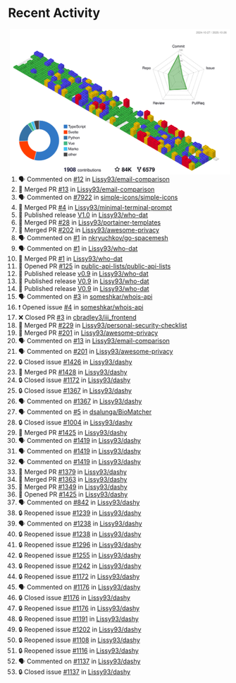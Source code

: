 # Recent Activity

<!-- Summary card -->
<a href="https://github.com/Lissy93/Lissy93/blob/master/METRICS.md">
  <img
    align="right"
    width="500"
    alt="Profile data, generated with yoshi389111/github-profile-3d-contrib"
    src="https://raw.githubusercontent.com/Lissy93/Lissy93/master/profile-3d-contrib/profile-gitblock.svg"
  />
</a>

<!--START_SECTION:activity-->
1. 🗣 Commented on [#12](https://github.com/Lissy93/email-comparison/issues/12) in [Lissy93/email-comparison](https://github.com/Lissy93/email-comparison)
2. 🎉 Merged PR [#13](https://github.com/Lissy93/email-comparison/pull/13) in [Lissy93/email-comparison](https://github.com/Lissy93/email-comparison)
3. 🗣 Commented on [#7922](https://github.com/simple-icons/simple-icons/issues/7922) in [simple-icons/simple-icons](https://github.com/simple-icons/simple-icons)
4. 🎉 Merged PR [#4](https://github.com/Lissy93/minimal-terminal-prompt/pull/4) in [Lissy93/minimal-terminal-prompt](https://github.com/Lissy93/minimal-terminal-prompt)
5. 🚀 Published release [V1.0](https://github.com/V1.0) in [Lissy93/who-dat](https://github.com/Lissy93/who-dat)
6. 🎉 Merged PR [#28](https://github.com/Lissy93/portainer-templates/pull/28) in [Lissy93/portainer-templates](https://github.com/Lissy93/portainer-templates)
7. 🎉 Merged PR [#202](https://github.com/Lissy93/awesome-privacy/pull/202) in [Lissy93/awesome-privacy](https://github.com/Lissy93/awesome-privacy)
8. 🗣 Commented on [#1](https://github.com/nkryuchkov/go-spacemesh/issues/1) in [nkryuchkov/go-spacemesh](https://github.com/nkryuchkov/go-spacemesh)
9. 🗣 Commented on [#1](https://github.com/Lissy93/who-dat/issues/1) in [Lissy93/who-dat](https://github.com/Lissy93/who-dat)
10. 🎉 Merged PR [#1](https://github.com/Lissy93/who-dat/pull/1) in [Lissy93/who-dat](https://github.com/Lissy93/who-dat)
11. 💪 Opened PR [#125](https://github.com/public-api-lists/public-api-lists/pull/125) in [public-api-lists/public-api-lists](https://github.com/public-api-lists/public-api-lists)
12. 🚀 Published release [v0.9](https://github.com/v0.9) in [Lissy93/who-dat](https://github.com/Lissy93/who-dat)
13. 🚀 Published release [V0.9](https://github.com/V0.9) in [Lissy93/who-dat](https://github.com/Lissy93/who-dat)
14. 🚀 Published release [V0.9](https://github.com/V0.9) in [Lissy93/who-dat](https://github.com/Lissy93/who-dat)
15. 🗣 Commented on [#3](https://github.com/someshkar/whois-api/issues/3) in [someshkar/whois-api](https://github.com/someshkar/whois-api)
16. ❗ Opened issue [#4](https://github.com/someshkar/whois-api/issues/4) in [someshkar/whois-api](https://github.com/someshkar/whois-api)
17. ❌ Closed PR [#3](https://github.com/cbradley3/iii_frontend/pull/3) in [cbradley3/iii_frontend](https://github.com/cbradley3/iii_frontend)
18. 🎉 Merged PR [#229](https://github.com/Lissy93/personal-security-checklist/pull/229) in [Lissy93/personal-security-checklist](https://github.com/Lissy93/personal-security-checklist)
19. 🎉 Merged PR [#201](https://github.com/Lissy93/awesome-privacy/pull/201) in [Lissy93/awesome-privacy](https://github.com/Lissy93/awesome-privacy)
20. 🗣 Commented on [#13](https://github.com/Lissy93/email-comparison/issues/13) in [Lissy93/email-comparison](https://github.com/Lissy93/email-comparison)
21. 🗣 Commented on [#201](https://github.com/Lissy93/awesome-privacy/issues/201) in [Lissy93/awesome-privacy](https://github.com/Lissy93/awesome-privacy)
22. 🔒 Closed issue [#1426](https://github.com/Lissy93/dashy/issues/1426) in [Lissy93/dashy](https://github.com/Lissy93/dashy)
23. 🎉 Merged PR [#1428](https://github.com/Lissy93/dashy/pull/1428) in [Lissy93/dashy](https://github.com/Lissy93/dashy)
24. 🔒 Closed issue [#1172](https://github.com/Lissy93/dashy/issues/1172) in [Lissy93/dashy](https://github.com/Lissy93/dashy)
25. 🔒 Closed issue [#1367](https://github.com/Lissy93/dashy/issues/1367) in [Lissy93/dashy](https://github.com/Lissy93/dashy)
26. 🗣 Commented on [#1367](https://github.com/Lissy93/dashy/issues/1367) in [Lissy93/dashy](https://github.com/Lissy93/dashy)
27. 🗣 Commented on [#5](https://github.com/dsalunga/BioMatcher/issues/5) in [dsalunga/BioMatcher](https://github.com/dsalunga/BioMatcher)
28. 🔒 Closed issue [#1004](https://github.com/Lissy93/dashy/issues/1004) in [Lissy93/dashy](https://github.com/Lissy93/dashy)
29. 🎉 Merged PR [#1425](https://github.com/Lissy93/dashy/pull/1425) in [Lissy93/dashy](https://github.com/Lissy93/dashy)
30. 🗣 Commented on [#1419](https://github.com/Lissy93/dashy/issues/1419) in [Lissy93/dashy](https://github.com/Lissy93/dashy)
31. 🗣 Commented on [#1419](https://github.com/Lissy93/dashy/issues/1419) in [Lissy93/dashy](https://github.com/Lissy93/dashy)
32. 🗣 Commented on [#1419](https://github.com/Lissy93/dashy/issues/1419) in [Lissy93/dashy](https://github.com/Lissy93/dashy)
33. 🎉 Merged PR [#1379](https://github.com/Lissy93/dashy/pull/1379) in [Lissy93/dashy](https://github.com/Lissy93/dashy)
34. 🎉 Merged PR [#1363](https://github.com/Lissy93/dashy/pull/1363) in [Lissy93/dashy](https://github.com/Lissy93/dashy)
35. 🎉 Merged PR [#1349](https://github.com/Lissy93/dashy/pull/1349) in [Lissy93/dashy](https://github.com/Lissy93/dashy)
36. 💪 Opened PR [#1425](https://github.com/Lissy93/dashy/pull/1425) in [Lissy93/dashy](https://github.com/Lissy93/dashy)
37. 🗣 Commented on [#842](https://github.com/Lissy93/dashy/issues/842) in [Lissy93/dashy](https://github.com/Lissy93/dashy)
38. 🔒 Reopened issue [#1239](https://github.com/Lissy93/dashy/issues/1239) in [Lissy93/dashy](https://github.com/Lissy93/dashy)
39. 🗣 Commented on [#1238](https://github.com/Lissy93/dashy/issues/1238) in [Lissy93/dashy](https://github.com/Lissy93/dashy)
40. 🔒 Reopened issue [#1238](https://github.com/Lissy93/dashy/issues/1238) in [Lissy93/dashy](https://github.com/Lissy93/dashy)
41. 🔒 Reopened issue [#1296](https://github.com/Lissy93/dashy/issues/1296) in [Lissy93/dashy](https://github.com/Lissy93/dashy)
42. 🔒 Reopened issue [#1255](https://github.com/Lissy93/dashy/issues/1255) in [Lissy93/dashy](https://github.com/Lissy93/dashy)
43. 🔒 Reopened issue [#1242](https://github.com/Lissy93/dashy/issues/1242) in [Lissy93/dashy](https://github.com/Lissy93/dashy)
44. 🔒 Reopened issue [#1172](https://github.com/Lissy93/dashy/issues/1172) in [Lissy93/dashy](https://github.com/Lissy93/dashy)
45. 🗣 Commented on [#1176](https://github.com/Lissy93/dashy/issues/1176) in [Lissy93/dashy](https://github.com/Lissy93/dashy)
46. 🔒 Closed issue [#1176](https://github.com/Lissy93/dashy/issues/1176) in [Lissy93/dashy](https://github.com/Lissy93/dashy)
47. 🔒 Reopened issue [#1176](https://github.com/Lissy93/dashy/issues/1176) in [Lissy93/dashy](https://github.com/Lissy93/dashy)
48. 🔒 Reopened issue [#1191](https://github.com/Lissy93/dashy/issues/1191) in [Lissy93/dashy](https://github.com/Lissy93/dashy)
49. 🔒 Reopened issue [#1202](https://github.com/Lissy93/dashy/issues/1202) in [Lissy93/dashy](https://github.com/Lissy93/dashy)
50. 🔒 Reopened issue [#1108](https://github.com/Lissy93/dashy/issues/1108) in [Lissy93/dashy](https://github.com/Lissy93/dashy)
51. 🔒 Reopened issue [#1116](https://github.com/Lissy93/dashy/issues/1116) in [Lissy93/dashy](https://github.com/Lissy93/dashy)
52. 🗣 Commented on [#1137](https://github.com/Lissy93/dashy/issues/1137) in [Lissy93/dashy](https://github.com/Lissy93/dashy)
53. 🔒 Closed issue [#1137](https://github.com/Lissy93/dashy/issues/1137) in [Lissy93/dashy](https://github.com/Lissy93/dashy)
<!--END_SECTION:activity-->
